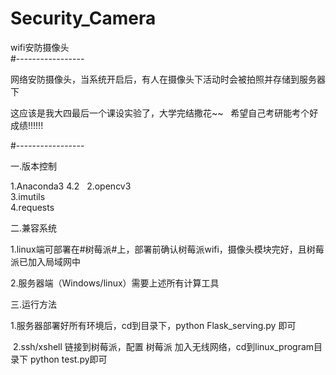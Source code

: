 # Security_Camera
wifi安防摄像头  
#-----------------</p>
网络安防摄像头，当系统开启后，有人在摄像头下活动时会被拍照并存储到服务器下</p>
这应该是我大四最后一个课设实验了，大学完结撒花~~  
希望自己考研能考个好成绩!!!!!!</p>
#-----------------  

一.版本控制</p>
  1.Anaconda3 4.2   
  2.opencv3  
  3.imutils  
  4.requests  
</p>
二.兼容系统</p>
</p>
  1.linux端可部署在#树莓派#上，部署前确认树莓派wifi，摄像头模块完好，且树莓派已加入局域网中</p>
  2.服务器端（Windows/linux）需要上述所有计算工具</p>
</p>
三.运行方法</p>
</p>
  1.服务器部署好所有环境后，cd到目录下，python Flask_serving.py 即可</p>
  2.ssh/xshell 链接到树莓派，配置 树莓派 加入无线网络，cd到linux_program目录下 python test.py即可</p>
